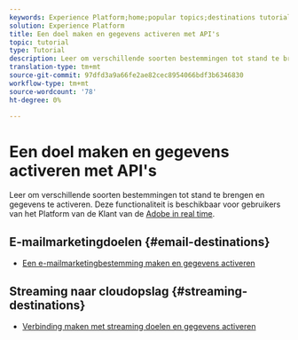 ```yaml
---
keywords: Experience Platform;home;popular topics;destinations tutorial
solution: Experience Platform
title: Een doel maken en gegevens activeren met API's
topic: tutorial
type: Tutorial
description: Leer om verschillende soorten bestemmingen tot stand te brengen en gegevens te activeren.
translation-type: tm+mt
source-git-commit: 97dfd3a9a66fe2ae82cec8954066bdf3b6346830
workflow-type: tm+mt
source-wordcount: '78'
ht-degree: 0%

---
```



# Een doel maken en gegevens activeren met API&#39;s

Leer om verschillende soorten bestemmingen tot stand te brengen en gegevens te activeren. Deze functionaliteit is beschikbaar voor gebruikers van het Platform van de Klant van de [Adobe in real time](https://docs.adobe.com/content/help/en/experience-platform/rtcdp/overview.html).

## E-mailmarketingdoelen {#email-destinations}

* [Een e-mailmarketingbestemming maken en gegevens activeren](/help/rtcdp/destinations/email-marketing-api.md)

## Streaming naar cloudopslag {#streaming-destinations}

* [Verbinding maken met streaming doelen en gegevens activeren](/help/rtcdp/destinations/streaming-destinations-api-tutorial.md)